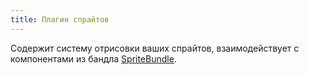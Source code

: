 ```yaml
---
title: Плагин спрайтов
---
```


Содержит систему отрисовки ваших спрайтов, взаимодействует с компонентами из бандла [SpriteBundle](/bundles/sprite).
